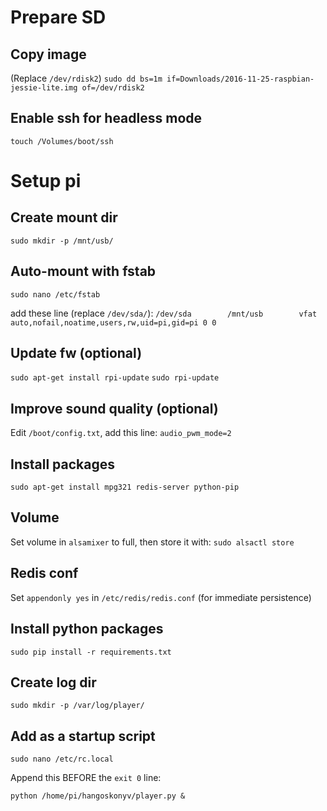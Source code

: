 # Prepare SD

## Copy image 

(Replace `/dev/rdisk2`)
`sudo dd bs=1m if=Downloads/2016-11-25-raspbian-jessie-lite.img of=/dev/rdisk2`

## Enable ssh for headless mode

`touch /Volumes/boot/ssh`


# Setup pi

## Create mount dir

`sudo mkdir -p /mnt/usb/`

## Auto-mount with fstab

`sudo nano /etc/fstab`

add these line (replace `/dev/sda/`):
`/dev/sda        /mnt/usb        vfat    auto,nofail,noatime,users,rw,uid=pi,gid=pi 0 0`


## Update fw (optional)
`sudo apt-get install rpi-update`
`sudo rpi-update`

## Improve sound quality (optional)
Edit `/boot/config.txt`, add this line:
`audio_pwm_mode=2`


## Install packages
`sudo apt-get install mpg321 redis-server python-pip`


## Volume
Set volume in `alsamixer` to full, then store it with:
`sudo alsactl store`


## Redis conf
Set `appendonly yes` in `/etc/redis/redis.conf` (for immediate persistence)


## Install python packages
`sudo pip install -r requirements.txt`

## Create log dir
`sudo mkdir -p /var/log/player/`


## Add as a startup script
`sudo nano /etc/rc.local`

Append this BEFORE the `exit 0` line:

`python /home/pi/hangoskonyv/player.py &`
